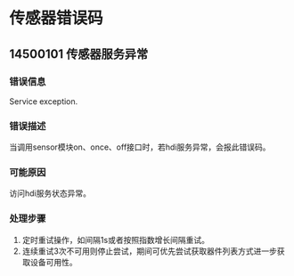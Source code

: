 # 传感器错误码

## 14500101 传感器服务异常

### 错误信息

Service exception.

### 错误描述

当调用sensor模块on、once、off接口时，若hdi服务异常，会报此错误码。

### 可能原因

访问hdi服务状态异常。

### 处理步骤

1. 定时重试操作，如间隔1s或者按照指数增长间隔重试。
2. 连续重试3次不可用则停止尝试，期间可优先尝试获取器件列表方式进一步获取设备可用性。